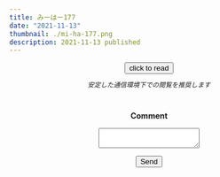 ```yaml
---
title: みーはー177
date: "2021-11-13"
thumbnail: ./mi-ha-177.png
description: 2021-11-13 published
---
```



<div style="text-align: center;">
<a href="https://kucc-rokko-festival.herokuapp.com/bibi/?book=mi-ha-177.epub"><button>click to read</button></a>
</div>

<div style="text-align: center;margin-top: 10px;margin-bottom: 30px;">
<sub><em>安定した通信環境下での閲覧を推奨します</em></sub>
</div>


<div style="text-align: center;margin-top: 40px;margin-bottom: 10px;">
<strong>Comment</strong>
</div>
<div style="text-align: center;">
<form name="mi-ha-177" action="/completed" method="POST" netlify>
 <input type="hidden" name="form-name" value="mi-ha-177" />
  <p>
    <label><textarea style="text-align: center;"name="message" style="width:80%;min-height: 100px;
"></textarea></label>
  </p>
  <p>
    <button 　type="submit">Send</button>
  </p>
</form>
</div>


